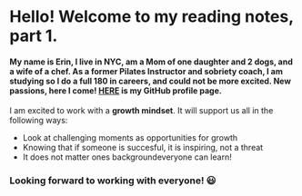 # Hello! Welcome to my reading notes, part 1.

#### My name is Erin, I live in NYC, am a Mom of one daughter and 2 dogs, and a wife of a chef. As a former Pilates Instructor and sobriety coach, I am studying so I do a full 180 in careers, and could not be more excited. New passions, here I come! [HERE](https://github.com/ErinRanta) is my GitHub profile page.

I am excited to work with a **growth mindset**. It will support us all in the following ways:

- Look at challenging moments as opportunities for growth
- Knowing that if someone is succesful, it is inspiring, not a threat
- It does not matter ones backgroundeveryone can learn!

### Looking forward to working with everyone! 😃






